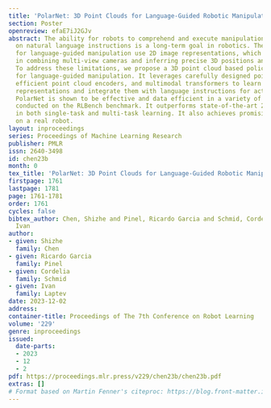 ```yaml
---
title: 'PolarNet: 3D Point Clouds for Language-Guided Robotic Manipulation'
section: Poster
openreview: efaE7iJ2GJv
abstract: The ability for robots to comprehend and execute manipulation tasks based
  on natural language instructions is a long-term goal in robotics. The dominant approaches
  for language-guided manipulation use 2D image representations, which face difficulties
  in combining multi-view cameras and inferring precise 3D positions and relationships.
  To address these limitations, we propose a 3D point cloud based policy called PolarNet
  for language-guided manipulation. It leverages carefully designed point cloud inputs,
  efficient point cloud encoders, and multimodal transformers to learn 3D point cloud
  representations and integrate them with language instructions for action prediction.
  PolarNet is shown to be effective and data efficient in a variety of experiments
  conducted on the RLBench benchmark. It outperforms state-of-the-art 2D and 3D approaches
  in both single-task and multi-task learning. It also achieves promising results
  on a real robot.
layout: inproceedings
series: Proceedings of Machine Learning Research
publisher: PMLR
issn: 2640-3498
id: chen23b
month: 0
tex_title: 'PolarNet: 3D Point Clouds for Language-Guided Robotic Manipulation'
firstpage: 1761
lastpage: 1781
page: 1761-1781
order: 1761
cycles: false
bibtex_author: Chen, Shizhe and Pinel, Ricardo Garcia and Schmid, Cordelia and Laptev,
  Ivan
author:
- given: Shizhe
  family: Chen
- given: Ricardo Garcia
  family: Pinel
- given: Cordelia
  family: Schmid
- given: Ivan
  family: Laptev
date: 2023-12-02
address:
container-title: Proceedings of The 7th Conference on Robot Learning
volume: '229'
genre: inproceedings
issued:
  date-parts:
  - 2023
  - 12
  - 2
pdf: https://proceedings.mlr.press/v229/chen23b/chen23b.pdf
extras: []
# Format based on Martin Fenner's citeproc: https://blog.front-matter.io/posts/citeproc-yaml-for-bibliographies/
---
```

